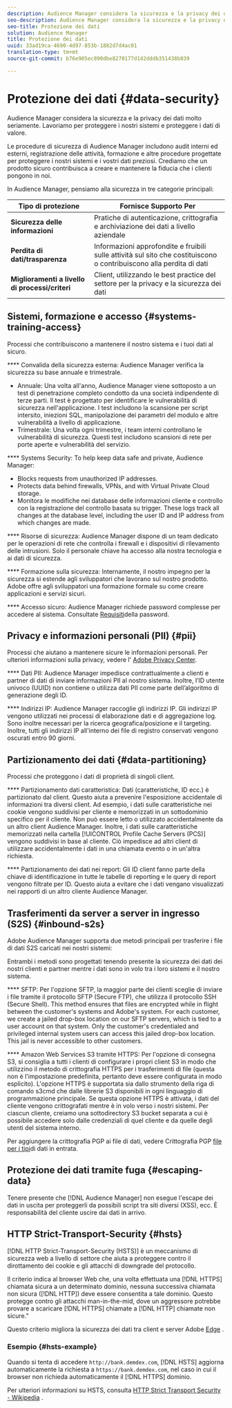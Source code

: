 ```yaml
---
description: Audience Manager considera la sicurezza e la privacy dei dati molto seriamente. Lavoriamo per proteggere i nostri sistemi e proteggere i dati di valore.
seo-description: Audience Manager considera la sicurezza e la privacy dei dati molto seriamente. Lavoriamo per proteggere i nostri sistemi e proteggere i dati di valore.
seo-title: Protezione dei dati
solution: Audience Manager
title: Protezione dei dati
uuid: 33ad19ca-4690-4d97-853b-1882d7d4ac01
translation-type: tm+mt
source-git-commit: b76e905ec890dbe8270177d142dddb351438b039

---
```



# Protezione dei dati {#data-security}

Audience Manager considera la sicurezza e la privacy dei dati molto seriamente. Lavoriamo per proteggere i nostri sistemi e proteggere i dati di valore.

Le procedure di sicurezza di Audience Manager includono audit interni ed esterni, registrazione delle attività, formazione e altre procedure progettate per proteggere i nostri sistemi e i vostri dati preziosi. Crediamo che un prodotto sicuro contribuisca a creare e mantenere la fiducia che i clienti pongono in noi.

In Audience Manager, pensiamo alla sicurezza in tre categorie principali:

| Tipo di protezione | Fornisce Supporto Per |
|---|---|
| **Sicurezza delle informazioni** | Pratiche di autenticazione, crittografia e archiviazione dei dati a livello aziendale |
| **Perdita di dati/trasparenza** | Informazioni approfondite e fruibili sulle attività sul sito che costituiscono o contribuiscono alla perdita di dati |
| **Miglioramenti a livello di processi/criteri** | Client, utilizzando le best practice del settore per la privacy e la sicurezza dei dati |

## Sistemi, formazione e accesso {#systems-training-access}

Processi che contribuiscono a mantenere il nostro sistema e i tuoi dati al sicuro.

**** Convalida della sicurezza esterna:  Audience Manager verifica la sicurezza su base annuale e trimestrale.

* Annuale: Una volta all'anno, Audience Manager viene sottoposto a un test di penetrazione completo condotto da una società indipendente di terze parti. Il test è progettato per identificare le vulnerabilità di sicurezza nell'applicazione. I test includono la scansione per script intersito, iniezioni SQL, manipolazione dei parametri del modulo e altre vulnerabilità a livello di applicazione.
* Trimestrale: Una volta ogni trimestre, i team interni controllano le vulnerabilità di sicurezza. Questi test includono scansioni di rete per porte aperte e vulnerabilità del servizio.

**** Systems Security:  To help keep data safe and private, Audience Manager:

* Blocks requests from unauthorized IP addresses.
* Protects data behind firewalls, VPNs, and with Virtual Private Cloud storage.
* Monitora le modifiche nei database delle informazioni cliente e controllo con la registrazione del controllo basata su trigger. These logs track all changes at the database level, including the user ID and IP address from which changes are made.

**** Risorse di sicurezza:  Audience Manager dispone di un team dedicato per le operazioni di rete che controlla i firewall e i dispositivi di rilevamento delle intrusioni. Solo il personale chiave ha accesso alla nostra tecnologia e ai dati di sicurezza.

**** Formazione sulla sicurezza:  Internamente, il nostro impegno per la sicurezza si estende agli sviluppatori che lavorano sul nostro prodotto. Adobe offre agli sviluppatori una formazione formale su come creare applicazioni e servizi sicuri.

**** Accesso sicuro:  Audience Manager richiede password complesse per accedere al sistema. Consultate [Requisiti](../../reference/password-requirements.md)della password.

## Privacy e informazioni personali (PII) {#pii}

Processi che aiutano a mantenere sicure le informazioni personali. Per ulteriori informazioni sulla privacy, vedere l' [Adobe Privacy Center](https://www.adobe.com/privacy/advertising-services.html).

**** Dati PII:  Audience Manager impedisce contrattualmente a clienti e partner di dati di inviare informazioni PII al nostro sistema. Inoltre, l’ID utente univoco (UUID) non contiene o utilizza dati PII come parte dell’algoritmo di generazione degli ID.

**** Indirizzi IP:  Audience Manager raccoglie gli indirizzi IP. Gli indirizzi IP vengono utilizzati nei processi di elaborazione dati e di aggregazione log. Sono inoltre necessari per la ricerca geografica/posizione e il targeting. Inoltre, tutti gli indirizzi IP all'interno dei file di registro conservati vengono oscurati entro 90 giorni.

## Partizionamento dei dati {#data-partitioning}

Processi che proteggono i dati di proprietà di singoli client.

**** Partizionamento dati caratteristica:  Dati (caratteristiche, ID ecc.) è partizionato dal client. Questo aiuta a prevenire l'esposizione accidentale di informazioni tra diversi client. Ad esempio, i dati sulle caratteristiche nei cookie vengono suddivisi per cliente e memorizzati in un sottodominio specifico per il cliente. Non può essere letto o utilizzato accidentalmente da un altro client Audience Manager. Inoltre, i dati sulle caratteristiche memorizzati nella cartella [!UICONTROL Profile Cache Servers (PCS)] vengono suddivisi in base al cliente. Ciò impedisce ad altri client di utilizzare accidentalmente i dati in una chiamata evento o in un'altra richiesta.

**** Partizionamento dei dati nei report:  Gli ID client fanno parte della chiave di identificazione in tutte le tabelle di reporting e le query di report vengono filtrate per ID. Questo aiuta a evitare che i dati vengano visualizzati nei rapporti di un altro cliente Audience Manager.

## Trasferimenti da server a server in ingresso (S2S) {#inbound-s2s}

Adobe Audience Manager supporta due metodi principali per trasferire i file di dati S2S caricati nei nostri sistemi:

Entrambi i metodi sono progettati tenendo presente la sicurezza dei dati dei nostri clienti e partner mentre i dati sono in volo tra i loro sistemi e il nostro sistema.

**** SFTP: Per l'opzione SFTP, la maggior parte dei clienti sceglie di inviare i file tramite il protocollo SFTP (Secure FTP), che utilizza il protocollo SSH (Secure Shell). This method ensures that files are encrypted while in flight between the customer's systems and Adobe's system. For each customer, we create a jailed drop-box location on our SFTP servers, which is tied to a user account on that system. Only the customer's credentialed and privileged internal system users can access this jailed drop-box location. This jail is never accessible to other customers.

**** Amazon Web Services S3 tramite HTTPS: Per l'opzione di consegna S3, si consiglia a tutti i clienti di configurare i propri client S3 in modo che utilizzino il metodo di crittografia HTTPS per i trasferimenti di file (questa non è l'impostazione predefinita, pertanto deve essere configurata in modo esplicito). L'opzione HTTPS è supportata sia dallo strumento della riga di comando s3cmd che dalle librerie S3 disponibili in ogni linguaggio di programmazione principale. Se questa opzione HTTPS è attivata, i dati del cliente vengono crittografati mentre è in volo verso i nostri sistemi. Per ciascun cliente, creiamo una sottodirectory S3 bucket separata a cui è possibile accedere solo dalle credenziali di quel cliente e da quelle degli utenti del sistema interno.

Per aggiungere la crittografia PGP ai file di dati, vedere Crittografia PGP [file per i tipi](../../integration/sending-audience-data/batch-data-transfer-explained/inbound-file-encryption.md)di dati in entrata.

## Protezione dei dati tramite fuga {#escaping-data}

Tenere presente che [!DNL Audience Manager] non esegue l'escape dei dati in uscita per proteggerli da possibili script tra siti diversi (XSS), ecc. È responsabilità del cliente uscire dai dati in arrivo.

## HTTP Strict-Transport-Security {#hsts}

[!DNL HTTP Strict-Transport-Security (HSTS)] è un meccanismo di sicurezza web a livello di settore che aiuta a proteggere contro il dirottamento dei cookie e gli attacchi di downgrade del protocollo.

Il criterio indica al browser Web che, una volta effettuata una [!DNL HTTPS] chiamata sicura a un determinato dominio, nessuna successiva chiamata non sicura ([!DNL HTTP]) deve essere consentita a tale dominio. Questo protegge contro gli attacchi man-in-the-mid, dove un aggressore potrebbe provare a scaricare [!DNL HTTPS] chiamate a [!DNL HTTP] chiamate non sicure."

Questo criterio migliora la sicurezza dei dati tra client e server Adobe [Edge](../../reference/system-components/components-edge.md) .

### Esempio {#hsts-example}

Quando si tenta di accedere `http://bank.demdex.com`, [!DNL HSTS] aggiorna automaticamente la richiesta a `https://bank.demdex.com`, nel caso in cui il browser non richieda automaticamente il [!DNL HTTPS] dominio.

Per ulteriori informazioni su HSTS, consulta [HTTP Strict Transport Security - Wikipedia](https://en.wikipedia.org/wiki/HTTP_Strict_Transport_Security) .
